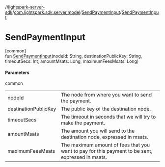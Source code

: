 //[lightspark-server-sdk](../../../index.md)/[com.lightspark.sdk.server.model](../index.md)/[SendPaymentInput](index.md)/[SendPaymentInput](-send-payment-input.md)

# SendPaymentInput

[common]\
fun [SendPaymentInput](-send-payment-input.md)(nodeId: String, destinationPublicKey: String, timeoutSecs: Int, amountMsats: Long, maximumFeesMsats: Long)

#### Parameters

common

| | |
|---|---|
| nodeId | The node from where you want to send the payment. |
| destinationPublicKey | The public key of the destination node. |
| timeoutSecs | The timeout in seconds that we will try to make the payment. |
| amountMsats | The amount you will send to the destination node, expressed in msats. |
| maximumFeesMsats | The maximum amount of fees that you want to pay for this payment to be sent, expressed in msats. |
